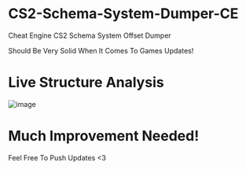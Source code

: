 # CS2-Schema-System-Dumper-CE
Cheat Engine CS2 Schema System Offset Dumper

Should Be Very Solid When It Comes To Games Updates!

# Live Structure Analysis
![image](https://github.com/user-attachments/assets/43dbde9d-215b-4948-805a-05ad07c44ba8)

# Much Improvement Needed!

Feel Free To Push Updates <3
